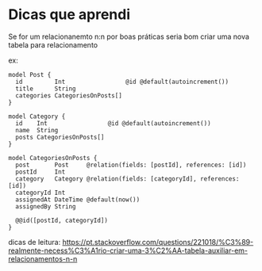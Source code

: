 # Dicas que aprendi

Se for um relacionanemto n:n por boas práticas seria bom criar uma nova tabela para relacionamento

ex:

``` prisma
model Post {
  id         Int                 @id @default(autoincrement())
  title      String
  categories CategoriesOnPosts[]
}

model Category {
  id    Int                 @id @default(autoincrement())
  name  String
  posts CategoriesOnPosts[]
}

model CategoriesOnPosts {
  post       Post     @relation(fields: [postId], references: [id])
  postId     Int
  category   Category @relation(fields: [categoryId], references: [id])
  categoryId Int
  assignedAt DateTime @default(now())
  assignedBy String

  @@id([postId, categoryId])
}
```

dicas de leitura: https://pt.stackoverflow.com/questions/221018/%C3%89-realmente-necess%C3%A1rio-criar-uma-3%C2%AA-tabela-auxiliar-em-relacionamentos-n-n